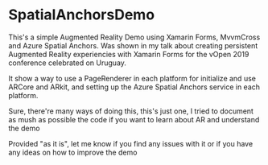 # SpatialAnchorsDemo

This's a simple Augmented Reality Demo using Xamarin Forms, MvvmCross and Azure Spatial Anchors. Was shown in my talk about creating persistent Augmented Reality experiencies with Xamarin Forms for the vOpen 2019 conference celebrated on Uruguay.

It show a way to use a PageRenderer in each platform for initialize and use ARCore and ARkit, and setting up the Azure Spatial Anchors service in each platform. 

Sure, there're many ways of doing this, this's just one, I tried to document as mush as possible the code if you want to learn about AR and understand the demo

Provided "as it is", let me know if you find any issues with it or if you have any ideas on how to improve the demo
